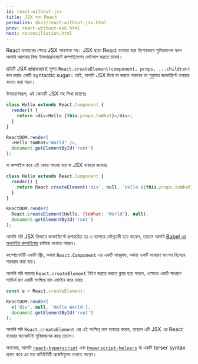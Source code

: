 ```yaml
---
id: react-without-jsx
title: JSX ছাড়া React 
permalink: docs/react-without-jsx.html
prev: react-without-es6.html
next: reconciliation.html
---
```


React ব্যবহারের ক্ষেত্রে JSX আবশ্যক নয়। JSX ছাড়া React ব্যবহার করা বিশেষভাবে সুবিধাজনক যখন আপনি আপনার বিল্ড ইনভায়রনমেন্টে কম্পাইলেশন সেটআপ করতে চাননা।

প্রতিটি JSX element মূলত `React.createElement(component, props, ...children)` কল করার একটি syntactic sugar। তাই, আপনি JSX দিয়ে যা করতে পারবেন তা শুধুমাত্র জাভাস্ক্রিপ্ট ব্যবহার করেও করা সম্ভব।

উদাহরণস্বরূপ, এই কোডটি JSX সহ লিখা হয়েছেঃ

```js
class Hello extends React.Component {
  render() {
    return <div>Hello {this.props.toWhat}</div>;
  }
}

ReactDOM.render(
  <Hello toWhat="World" />,
  document.getElementById('root')
);
```

যা কম্পাইল করে এই কোড পাওয়া যায় যা JSX ব্যবহার করেনাঃ

```js
class Hello extends React.Component {
  render() {
    return React.createElement('div', null, `Hello ${this.props.toWhat}`);
  }
}

ReactDOM.render(
  React.createElement(Hello, {toWhat: 'World'}, null),
  document.getElementById('root')
);
```

আপনি যদি JSX কিভাবে জাভাস্ক্রিপ্টে রূপান্তরিত হয় এ ব্যাপারে কৌতূহলী হয়ে থাকেন, তাহলে আপনি [Babel এর অনলাইন কম্পাইলার](babel://jsx-simple-example) চালিয়ে দেখতে পারেন।

কম্পোনেন্টটি একটি স্ট্রিং, অথবা `React.Component` এর একটি সাবক্লাস, অথবা একটি সাধারণ ফাংশন হিসেবে সরবরাহ করা যায়।

আপনি যদি বারবার `React.createElement` টাইপ করতে করতে ক্লান্ত হয়ে পড়েন, এক্ষেত্রে একটি সাধারণ প্যাটার্ন হল একটি সংক্ষিপ্ত নাম এসাইন করে দেয়াঃ

```js
const e = React.createElement;

ReactDOM.render(
  e('div', null, 'Hello World'),
  document.getElementById('root')
);
```

আপনি যদি `React.createElement` এর এই সংক্ষিপ্ত নাম ব্যবহার করেন, তাহলে এটি JSX এর React ব্যবহার অনেকটাই সুবিধাজনক করে তোলে।

অন্যথায়, আপনি [`react-hyperscript`](https://github.com/mlmorg/react-hyperscript) এবং [`hyperscript-helpers`](https://github.com/ohanhi/hyperscript-helpers) যা একটি terser syntax প্রদান করে এর মত কমিউনিটি প্রজেক্টগুলো দেখতে পারেন।

